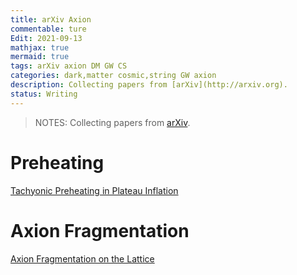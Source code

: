 ```yaml
---
title: arXiv Axion
commentable: ture
Edit: 2021-09-13
mathjax: true
mermaid: true
tags: arXiv axion DM GW CS
categories: dark,matter cosmic,string GW axion
description: Collecting papers from [arXiv](http://arxiv.org).
status: Writing
---
```

>NOTES: Collecting papers from [arXiv](http://arxiv.org).

# Preheating
[Tachyonic Preheating in Plateau Inflation](https://arxiv.org/pdf/2108.10767.pdf)

# Axion Fragmentation 
[Axion Fragmentation on the Lattice](https://arxiv.org/pdf/2109.13823.pdf)

